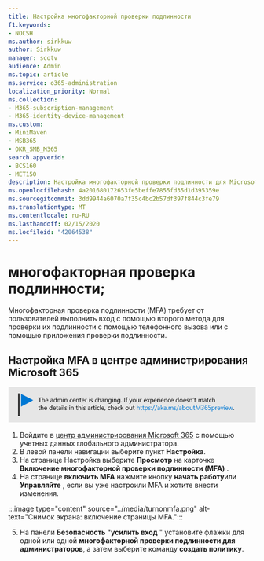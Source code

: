 ```yaml
---
title: Настройка многофакторной проверки подлинности
f1.keywords:
- NOCSH
ms.author: sirkkuw
author: Sirkkuw
manager: scotv
audience: Admin
ms.topic: article
ms.service: o365-administration
localization_priority: Normal
ms.collection:
- M365-subscription-management
- M365-identity-device-management
ms.custom:
- MiniMaven
- MSB365
- OKR_SMB_M365
search.appverid:
- BCS160
- MET150
description: Настройка многофакторной проверки подлинности для Microsoft 365 бизнес.
ms.openlocfilehash: 4a201680172653fe5beffe7855fd35d1d395359e
ms.sourcegitcommit: 3dd9944a6070a7f35c4bc2b57df397f844c3fe79
ms.translationtype: MT
ms.contentlocale: ru-RU
ms.lasthandoff: 02/15/2020
ms.locfileid: "42064538"
---
```

# <a name="multi-factor-authentication"></a>многофакторная проверка подлинности;

Многофакторная проверка подлинности (MFA) требует от пользователей выполнить вход с помощью второго метода для проверки их подлинности с помощью телефонного вызова или с помощью приложения проверки подлинности.

## <a name="set-up-mfa-in-the-microsoft-365-admin-center"></a>Настройка MFA в центре администрирования Microsoft 365

[![Надпись, оповещающая об изменении Центра администрирования. Дополнительные сведения см. на сайте aka.ms/aboutM365preview.](../media/m365admincenterchanging.png)](https://docs.microsoft.com/office365/admin/microsoft-365-admin-center-preview)

1. Войдите в [центр администрирования Microsoft 365](https://admin.microsoft.com) с помощью учетных данных глобального администратора. 
2. В левой панели навигации выберите пункт **Настройка**.
3. На странице Настройка выберите **Просмотр** на карточке **Включение многофакторной проверки подлинности (MFA)** .
4. На странице **включить MFA** нажмите кнопку **начать работу**или **Управляйте** , если вы уже настроили MFA и хотите внести изменения. 

  :::image type="content" source="../media/turnonmfa.png" alt-text="Снимок экрана: включение страницы MFA.":::

5. На панели **Безопасность "усилить вход** " установите флажки для одной или одной **многофакторной проверки подлинности для администраторов**, а затем выберите команду **создать политику**.

